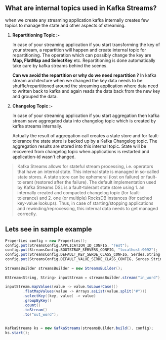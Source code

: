 ## What are internal topics used in Kafka Streams?
when we create any streaming application kafka internally creates few topics to manage the state and other aspects of streaming.

 1. **Repartitioning Topic :-**
 
	 In case of your streaming application if you start transforming the key of your stream, a repartition will happen and create internal topic for repartitioning. The operation which can possibly change the key are **Map, FlatMap and SelectKey** etc. Repartitioning is done automatically take care by kafka streams behind the scenes.


	**Can we avoid the repartition or why do we need repartition ?**
	In kafka stream architecture when we changed the key data needs to be shuffle/repartitioned around the streaming application where data need to written back to kafka and again reads the data back from the new key and grouped the data.
	
	
 2. **Changelog Topic :-**
 
	 In case of your streaming application if you start aggregation then kafka stream save aggregated data into changelog topic which is created by kafka streams internally.
 
	 Actually the result of aggregation call creates a state store and for fault-tolerance the state store is backed up by a Kafka Changelog topic. The aggregation results are stored into this internal topic. State will be recovered from changelog topic when applications is restarted and application-id wasn't changed.

	

> Kafka Streams allows for stateful stream processing, i.e. operators that have an internal state. This internal state is managed in so-called state stores. A state store can be ephemeral (lost on failure) or fault-tolerant (restored after the failure). The default implementation used by Kafka Streams DSL is a fault-tolerant state store using 1. an internally created and compacted changelog topic (for fault-tolerance) and 2. one (or multiple) RocksDB instances (for  cached key-value lookups). Thus, in case of starting/stopping  applications and rewinding/reprocessing, this internal data needs to get managed correctly.


## Lets see in sample example
```scala
Properties config = new Properties();  
config.put(StreamsConfig.APPLICATION_ID_CONFIG, "Test");  
config.put(StreamsConfig.BOOTSTRAP_SERVERS_CONFIG, "localhost:9092");  
config.put(StreamsConfig.DEFAULT_KEY_SERDE_CLASS_CONFIG, Serdes.String().getClass());  
config.put(StreamsConfig.DEFAULT_VALUE_SERDE_CLASS_CONFIG, Serdes.String().getClass());  
  
StreamsBuilder streamsBuilder = new StreamsBuilder();  
  
KStream<String, String> inputStream = streamsBuilder.stream("in_word");  
  
inputStream.mapValues(value -> value.toLowerCase())  
        .flatMapValues(value -> Arrays.asList(value.split("#")))  
        .selectKey((key, value) -> value)  
        .groupByKey()  
        .count()  
        .toStream()  
        .to("out_word");  
  
  
KafkaStreams ks = new KafkaStreams(streamsBuilder.build(), config);  
ks.start();

``` 


<!--stackedit_data:
eyJoaXN0b3J5IjpbMTUwNTQyODUxOSwxMzE5OTMyNTA1LDExOT
YyODMzMTYsMTY3ODU4NTE5NSwtNTAxMDEzMjYxLDIwMzY3NzI0
NDMsLTIwODg3NDY2MTIsLTk1MDAyNTAxMiwtNTA0MjczNDcwLC
0xMTYxNzQwNTc1LC0yMTQ2NTEwMDAzLDIwODI2MDE2MTYsLTIx
MTM3Mjk5MzIsLTkzMTYyMTk1LDYzOTUzNTAwMCwxNjM2ODg5MD
UyLC02NzYyMTM5NjYsLTEwODgyMTQ1NTQsLTExMTM1NjM4MjYs
LTE5NDQ2Nzc0NDBdfQ==
-->